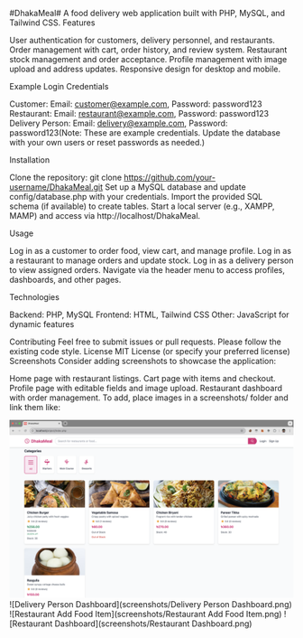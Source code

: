 #DhakaMeal#
A food delivery web application built with PHP, MySQL, and Tailwind CSS.
Features

User authentication for customers, delivery personnel, and restaurants.
Order management with cart, order history, and review system.
Restaurant stock management and order acceptance.
Profile management with image upload and address updates.
Responsive design for desktop and mobile.

Example Login Credentials

Customer: Email: customer@example.com, Password: password123
Restaurant: Email: restaurant@example.com, Password: password123
Delivery Person: Email: delivery@example.com, Password: password123(Note: These are example credentials. Update the database with your own users or reset passwords as needed.)

Installation

Clone the repository: git clone https://github.com/your-username/DhakaMeal.git
Set up a MySQL database and update config/database.php with your credentials.
Import the provided SQL schema (if available) to create tables.
Start a local server (e.g., XAMPP, MAMP) and access via http://localhost/DhakaMeal.

Usage

Log in as a customer to order food, view cart, and manage profile.
Log in as a restaurant to manage orders and update stock.
Log in as a delivery person to view assigned orders.
Navigate via the header menu to access profiles, dashboards, and other pages.

Technologies

Backend: PHP, MySQL
Frontend: HTML, Tailwind CSS
Other: JavaScript for dynamic features

Contributing
Feel free to submit issues or pull requests. Please follow the existing code style.
License
MIT License (or specify your preferred license)
Screenshots
Consider adding screenshots to showcase the application:

Home page with restaurant listings.
Cart page with items and checkout.
Profile page with editable fields and image upload.
Restaurant dashboard with order management. To add, place images in a screenshots/ folder and link them like:

![Home Page](screenshots/homepage.png)
![Delivery Person Dashboard](screenshots/Delivery Person Dashboard.png)
![Restaurant Add Food Item](screenshots/Restaurant Add Food Item.png)
![Restaurant Dashboard](screenshots/Restaurant Dashboard.png)

